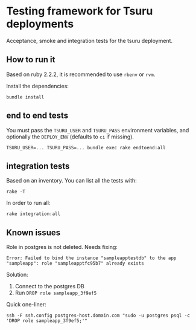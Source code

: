 Testing framework for Tsuru deployments
=======================================

Acceptance, smoke and integration tests for the tsuru deployment.

How to run it
-------------

Based on ruby 2.2.2, it is recommended to use `rbenv` or `rvm`.

Install the dependencies:

```
bundle install
```

end to end tests
----------------

You must pass the `TSURU_USER` and `TSURU_PASS` environment variables, and
optionally the `DEPLOY_ENV` (defaults to `ci` if missing).

```
TSURU_USER=... TSURU_PASS=... bundle exec rake endtoend:all
```

integration tests
-----------------

Based on an inventory. You can list all the tests with:

```
rake -T
```

In order to run all:

```
rake integration:all
```

Known issues
------------

Role in postgres is not deleted. Needs fixing:

```
Error: Failed to bind the instance "sampleapptestdb" to the app "sampleapp": role "sampleapptfc95b7" already exists
```

Solution:

 1. Connect to the postgres DB
 2. Run `DROP role sampleapp_3f9ef5`

Quick one-liner:

```
ssh -F ssh.config postgres-host.domain.com "sudo -u postgres psql -c 'DROP role sampleapp_3f9ef5;'"
```
